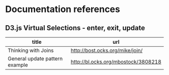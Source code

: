 # Documentation references

## D3.js Virtual Selections - enter, exit, update

| title | url |
|--|--|
| Thinking with Joins | http://bost.ocks.org/mike/join/ |
| General update pattern example | http://bl.ocks.org/mbostock/3808218 |

